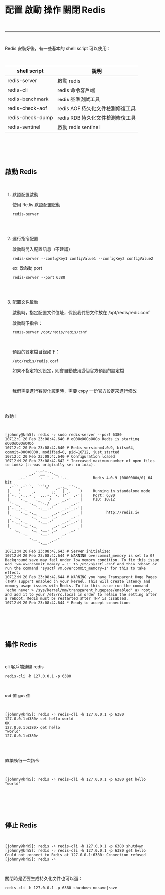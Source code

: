 # 配置 啟動 操作 關閉 Redis

<br>

---

<br>


Redis 安裝好後，有一些基本的 shell script 可以使用：

<br>

| shell script | 說明 |
|  --| -- |
|redis-server | 啟動 redis|
|redis-cli| redis 命令客戶端|
|redis-benchmark| redis 基準測試工具|
|redis-check-aof| redis AOF 持久化文件檢測修復工具
|redis-check-dump| redis RDB 持久化文件檢測修復工具
|redis-sentinel| 啟動 redis sentinel


<br>
<br>
<br>
<br>

## 啟動 Redis

<br>

1. 默認配置啟動

    使用 Redis 默認配置啟動

    ```
    redis-server
    ```

<br>
<br>

2. 運行指令配置

    啟動時間入配置訊息（不建議）

    ```
    redis-server --configKey1 configValue1 --configKey2 configValue2
    ```

    ex: 改啟動 port

    ```
    redis-server --port 6380
    ```

<br>
<br>

3. 配置文件啟動

    啟動時，指定配置文件位址，假設我們把文件放在 /opt/redis/redis.conf

    啟動時下指令：

    ```
    redis-server /opt/redis/redis/conf
    ```

    <br>

    預設的設定檔目錄如下：

    `/etc/redis/redis.conf`

    如果不指定特別設定，則會自動使用這個官方預設的設定檔

    <br>

    我們需要進行客製化設定時，需要 copy 一份官方設定來進行修改

<br>
<br>

啟動！

<br>

```
[johnny@krb5]: redis -> sudo redis-server --port 6380
10712:C 20 Feb 23:08:42.640 # oO0OoO0OoO0Oo Redis is starting oO0OoO0OoO0Oo
10712:C 20 Feb 23:08:42.640 # Redis version=4.0.9, bits=64, commit=00000000, modified=0, pid=10712, just started
10712:C 20 Feb 23:08:42.640 # Configuration loaded
10712:M 20 Feb 23:08:42.642 * Increased maximum number of open files to 10032 (it was originally set to 1024).
                _._                                                  
           _.-``__ ''-._                                             
      _.-``    `.  `_.  ''-._           Redis 4.0.9 (00000000/0) 64 bit
  .-`` .-```.  ```\/    _.,_ ''-._                                   
 (    '      ,       .-`  | `,    )     Running in standalone mode
 |`-._`-...-` __...-.``-._|'` _.-'|     Port: 6380
 |    `-._   `._    /     _.-'    |     PID: 10712
  `-._    `-._  `-./  _.-'    _.-'                                   
 |`-._`-._    `-.__.-'    _.-'_.-'|                                  
 |    `-._`-._        _.-'_.-'    |           http://redis.io        
  `-._    `-._`-.__.-'_.-'    _.-'                                   
 |`-._`-._    `-.__.-'    _.-'_.-'|                                  
 |    `-._`-._        _.-'_.-'    |                                  
  `-._    `-._`-.__.-'_.-'    _.-'                                   
      `-._    `-.__.-'    _.-'                                       
          `-._        _.-'                                           
              `-.__.-'                                               

10712:M 20 Feb 23:08:42.643 # Server initialized
10712:M 20 Feb 23:08:42.644 # WARNING overcommit_memory is set to 0! Background save may fail under low memory condition. To fix this issue add 'vm.overcommit_memory = 1' to /etc/sysctl.conf and then reboot or run the command 'sysctl vm.overcommit_memory=1' for this to take effect.
10712:M 20 Feb 23:08:42.644 # WARNING you have Transparent Huge Pages (THP) support enabled in your kernel. This will create latency and memory usage issues with Redis. To fix this issue run the command 'echo never > /sys/kernel/mm/transparent_hugepage/enabled' as root, and add it to your /etc/rc.local in order to retain the setting after a reboot. Redis must be restarted after THP is disabled.
10712:M 20 Feb 23:08:42.644 * Ready to accept connections
```


<br>
<br>
<br>
<br>

## 操作 Redis

<br>

cli 客戶端連線 redis

```
redis-cli -h 127.0.0.1 -p 6380
```

<br>

set 值 get 值

<br>

```
[johnny@krb5]: redis -> redis-cli -h 127.0.0.1 -p 6380
127.0.0.1:6380> set hello world
OK
127.0.0.1:6380> get hello
"world"
127.0.0.1:6380> 
```

<br>
<br>

直接執行一次指令

<br>

```
[johnny@krb5]: redis -> redis-cli -h 127.0.0.1 -p 6380 get hello
"world"
```


<br>
<br>
<br>
<br>

## 停止 Redis

<br>

```
[johnny@krb5]: redis -> redis-cli -h 127.0.0.1 -p 6380 shutdown
[johnny@krb5]: redis -> redis-cli -h 127.0.0.1 -p 6380 get hello
Could not connect to Redis at 127.0.0.1:6380: Connection refused
[johnny@krb5]: redis -> 
```

<br>

關閉時是否要生成持久化文件也可以選：

```
redis-cli -h 127.0.0.1 -p 6380 shutdown nosave|save
```